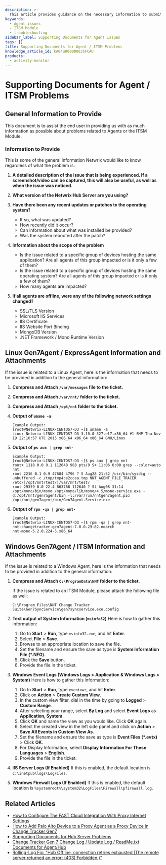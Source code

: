 ```yaml
---
description: >-
  This article provides guidance on the necessary information to submit when experiencing issues related to Agents or the ITSM Module.
keywords:
  - Agent issues
  - ITSM Module
  - troubleshooting
sidebar_label: Supporting Documents for Agent Issues
tags: []
title: Supporting Documents for Agent / ITSM Problems
knowledge_article_id: kA04u0000000JbFCAU
products:
  - activity-monitor
---
```


# Supporting Documents for Agent / ITSM Problems

## General Information to Provide

This document is to assist the end user in providing us with as much information as possible about problems related to Agents or the ITSM Module.

### Information to Provide

This is some of the general information Netwrix would like to know regardless of what the problem is:

1. **A detailed description of the issue that is being experienced. If a screenshot/video can be captured, this will also be useful, as well as when the issue was noticed.**
   
2. **What version of the Netwrix Hub Server are you using?**

3. **Have there been any recent updates or patches to the operating system?**
   - If so, what was updated?
   - How recently did it occur?
   - Can information about what was installed be provided?
   - Was the system rebooted after the patch?

4. **Information about the scope of the problem**
   - Is the issue related to a specific group of devices hosting the same application? Are all agents of this group impacted or is it only a few of them?
   - Is the issue related to a specific group of devices hosting the same operating system? Are all agents of this group impacted or is it only a few of them?
   - How many agents are impacted?

5. **If all agents are offline, were any of the following network settings changed?**
   - SSL/TLS Version
   - Microsoft IIS Services
   - IIS Certificate
   - IIS Website Port Binding
   - MongoDB Version
   - .NET Framework / Mono Runtime Version

## Linux Gen7Agent / ExpressAgent Information and Attachments

If the issue is related to a Linux Agent, here is the information that needs to be provided in addition to the general information:

1. **Compress and Attach `/var/messages` file to the ticket.**

2. **Compress and Attach `/var/nnt/` folder to the ticket.**

3. **Compress and Attach `/opt/nnt` folder to the ticket.**

4. **Output of `uname -a`**
   ```
   Example Output:
   [root@Netwrix-LINUX-CENTOS7-D3 ~]$ uname -a
   Linux Netwrix-LINUX-CENTOS7-D3 3.10.0-327.el7.x86_64 #1 SMP Thu Nov 19 22:10:57 UTC 2015 x86_64 x86_64 x86_64 GNU/Linux
   ```

5. **Output of `ps aux | grep nnt-`**
   ```
   Example Output:
   [root@Netwrix-LINUX-CENTOS7-D3 ~]$ ps aux | grep nnt
   root+ 1118 0.0 0.1 112648 968 pts/0 S+ 11:06 0:00 grep --color=auto nnt
   root 2216 0.1 0.9 47684 4796 ? S Aug28 21:52 /usr/bin/sysdig --unbuffered -c /tmp/tmp4ce2ccea.tmp NNT_AGENT_FILE_TRACER /etc/|/opt/nnt/test/|/var/nnt/test/
   root 29339 0.0 22.4 863768 112640 ? Sl Aug08 31:14 /opt/mono/bin/mono /opt/mono/lib/mono/4.5/mono-service.exe -d:/opt/nnt/gen7agent/bin -l:/var/run/nntgen7agent.pid /opt/nnt/gen7agent/bin/Gen7Agent.Service.exe
   ```

6. **Output of `rpm -qa | grep nnt-`**
   ```
   Example Output:
   [root@Netwrix-LINUX-CENTOS7-D3 ~]$ rpm -qa | grep nnt-
   nnt-changetracker-gen7agent-7.0.0.29-82.noarch
   nnt-mono-5.2.0.224-5.x86_64
   ```

## Windows Gen7Agent / ITSM Information and Attachments

If the issue is related to a Windows Agent, here is the information that needs to be provided in addition to the general information:

1. **Compress and Attach `C:\ProgramData\NNT` folder to the ticket.**
   
   If the issue is related to an ITSM Module, please attach the following file as well:
   ```
   C:\Program Files\NNT Change Tracker Suite\Gen7SyncService\gen7syncservice.exe.config
   ```

2. **Text output of System Information (`msinfo32`)**
   Here is how to gather this information:
   1. Go to **Start** > **Run**, type `msinfo32.exe`, and hit **Enter**.
   2. Select **File** > **Save**.
   3. Browse to an appropriate location to save the file.
   4. Set the filename and ensure the save as type is **System Information File (*.NFO)**.
   5. Click the **Save** button.
   6. Provide the file in the ticket.

3. **Windows Event Logs (Windows Logs > Application & Windows Logs > System)**
   Here is how to gather this information:
   1. Go to **Start** > **Run**, type `eventvwr`, and hit **Enter**.
   2. Click on **Action** > **Create Custom View**.
   3. In the custom view filter, dial in the time by going to **Logged** > **Custom Range**.
   4. After selecting your range, select **By Log** and select **Event Logs** as **Application, System**.
   5. Click **OK** and name the view as you would like. Click **OK** again.
   6. Select the created view in the left side panel and click on **Action** > **Save All Events in Custom View As**.
   7. Set the filename and ensure the save as type is **Event Files (*.evtx)** > Click **OK**.
   8. For Display Information, select **Display Information For These Languages** > **English**.
   9. Provide the file in the ticket.

4. **IIS Server Logs (If Enabled)**
   If this is enabled, the default location is `C:\inetpub\logs\LogFiles`.

5. **Windows Firewall Logs (If Enabled)**
   If this is enabled, the default location is `%systemroot%\system32\LogFiles\Firewall\pfirewall.log`.

## Related Articles

- [How to Configure The FAST Cloud Integration With Proxy Internet Settings](https://kb.netwrix.com/8295)
- [How to Add Palo Alto Device to a Proxy Agent as a Proxy Device in Change Tracker Gen7](https://kb.netwrix.com/8164)
- [Supporting Documents for Hub Server Problems](https://kb.netwrix.com/8273)
- [Change Tracker Gen 7 Change Log / Update Log / ReadMe.txt Documents for Agent/Hub](https://kb.netwrix.com/8368)
- [Rolling-Log Fix: "Hub Offline, connection retries exhausted (The remote server returned an error: (403) Forbidden.)"](https://kb.netwrix.com/8307)